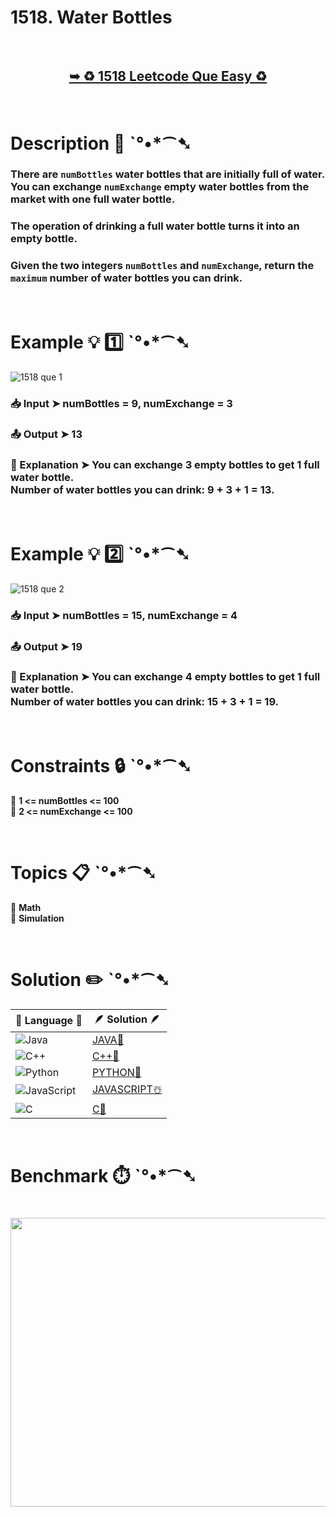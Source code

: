 # 1518. Water Bottles

</br>

<h2 align="center"> 

<a href="https://leetcode.com/problems/water-bottles/description/?envType=daily-question&envId=2024-07-07"><strong>➥ ♻️ 1518 Leetcode Que Easy ♻️ </strong></a>
</h2>

</br> 

# Description 📜 ˋ°•*⁀➷

### There are `numBottles` water bottles that are initially full of water. You can exchange `numExchange` empty water bottles from the market with one full water bottle.

### The operation of drinking a full water bottle turns it into an empty bottle.

### Given the two integers `numBottles` and `numExchange`, return the `maximum` number of water bottles you can drink.

</br>

# Example 💡 1️⃣ ˋ°•*⁀➷

![1518 que 1](https://github.com/Prakhar-002/LEETCODE/assets/136890202/122a1ad4-6ada-469c-b22c-3946680faa51)

  ### 📥 Input  ➤ numBottles = 9, numExchange = 3

  ### 📤 Output  ➤ 13

  ### 🔦 Explanation  ➤ You can exchange 3 empty bottles to get 1 full water bottle.</br> Number of water bottles you can drink: 9 + 3 + 1 = 13.

</br>

# Example 💡 2️⃣ ˋ°•*⁀➷

![1518 que 2](https://github.com/Prakhar-002/LEETCODE/assets/136890202/cb98bd89-58bf-4726-83f1-bf8a303ee2e6)

  ### 📥 Input ➤ numBottles = 15, numExchange = 4

  ### 📤 Output  ➤ 19

  ### 🔦 Explanation  ➤ You can exchange 4 empty bottles to get 1 full water bottle. </br> Number of water bottles you can drink: 15 + 3 + 1 = 19.

</br>

# Constraints 🔒 ˋ°•*⁀➷

🔹 **1 <= numBottles <= 100** </br>
🔹 **2 <= numExchange <= 100** </br>

</br>

# Topics 📋 ˋ°•*⁀➷

🔸 **Math**  </br>
🔸 **Simulation**  </br>

</br>

# Solution ✏️ ˋ°•*⁀➷

| 📒 Language 📒  | 🪶 Solution 🪶 |
| ------------- | ------------- |
|  ![Java](https://img.shields.io/badge/java-%23ED8B00.svg?style=for-the-badge&logo=openjdk&logoColor=white)  | [JAVA🍁]() |
|  ![C++](https://img.shields.io/badge/c++-%2300599C.svg?style=for-the-badge&logo=c%2B%2B&logoColor=white)  | [C++🎲]()  |
|  ![Python](https://img.shields.io/badge/python-3670A0?style=for-the-badge&logo=python&logoColor=ffdd54)    | [PYTHON🍰]() |
| ![JavaScript](https://img.shields.io/badge/javascript-%23323330.svg?style=for-the-badge&logo=javascript&logoColor=%23F7DF1E)   | [JAVASCRIPT☃️]() |
|   ![C](https://img.shields.io/badge/c-%2300599C.svg?style=for-the-badge&logo=c&logoColor=white)   | [C💖]()  |

</br>

# Benchmark ⏱️ ˋ°•*⁀➷

<h1  align="center" >

<img src ="" width = "700px" height="462px" />

</h1>
